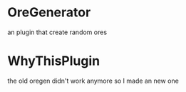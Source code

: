 # OreGenerator

an plugin that create random ores 

# WhyThisPlugin

the old oregen didn't work anymore so I made an new one
